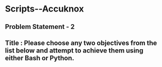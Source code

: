 # Scripts--Accuknox
## Problem Statement - 2
## Title : Please choose any two objectives from the list below and attempt to achieve them using either Bash or Python.

